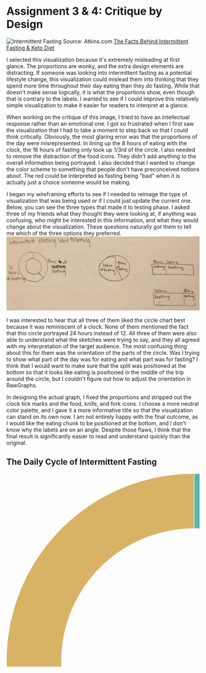 # Assignment 3 & 4: Critique by Design

![Intermittent Fasting](https://files.atkins.com/success_stories/16_8-IF.jpg)
Source: Atkins.com [The Facts Behind Intermittent Fasting & Keto Diet](https://www.atkins.com/how-it-works/atkins-blogs/colette-heimowitz/the-facts-behind-intermittent-fasting)

I selected this visualization because it's extremely misleading at first glance. The proportions are wonky, and the extra design elements are distracting. If someone was looking into intermittent fasting as a potential lifestyle change, this visualization could mislead them into thinking that they spend more time throughout their day eating than they do fasting. While that doesn't make sense logically, it is what the proportions show, even though that is contrary to the labels. I wanted to see if I could improve this relatively simple visualization to make it easier for readers to interpret at a glance. 

When working on the critique of this image, I tried to have an intellectual response rather than an emotional one. I got so frustrated when I first saw the visualization that I had to take a moment to step back so that I could think critically. Obviously, the most glaring error was that the proportions of the day were misrepresented. In lining up the 8 hours of eating with the clock, the 16 hours of fasting only took up 1/3rd of the circle. I also needed to remove the distraction of the food icons. They didn't add anything to the overall information being portrayed. I also decided that I wanted to change the color scheme to something that people don't have preconceived notions about. The red could be interpreted as fasting being "bad" when it is actually just a choice someone would be making.

I began my wireframing efforts to see if I needed to reimage the type of visualization that was being used or if I could just update the current one. Below, you can see the three types that made it to testing phase. I asked three of my friends what they thought they were looking at, if anything was confusing, who might be interested in this information, and what they would change about the visualization. These questions naturally got them to tell me which of the three options they preferred.
![Intermittent Fasting Wireframing](images/Wireframing.jpg)

I was interested to hear that all three of them liked the circle chart best because it was reminiscent of a clock. None of them mentioned the fact that this circle portrayed 24 hours instead of 12. All three of them were also able to understand what the sketches were trying to say, and they all agreed with my interpretation of the target audience.
The most confusing thing about this for them was the orientation of the parts of the circle. Was I trying to show what part of the day was for eating and what part was for fasting? I think that I would want to make sure that the split was positioned at the bottom so that it looks like eating is positioned in the middle of the trip around the circle, but I couldn't figure out how to adjust the orientation in RawGraphs. 

In designing the actual graph, I fixed the proportions and stripped out the clock tick marks and the food, knife, and fork icons. I choose a more neutral color palette, and I gave it a more informative title so that the visualization can stand on its own now. I am not entirely happy with the final outcome, as I would like the eating chunk to be positioned at the bottom, and I don't know why the labels are on an angle. Despite those flaws, I think that the final result is significantly easier to read and understand quickly than the original. 

## The Daily Cycle of Intermittent Fasting 
<svg width="980" height="980" xmlns="http://www.w3.org/2000/svg"><g transform="translate(490, 490)"><g display="none"><path d="M2.1215923377769586e-14,-346.4823227814083A346.4823227814083,346.4823227814083,0,1,1,-2.1215923377769586e-14,346.4823227814083A346.4823227814083,346.4823227814083,0,1,1,2.1215923377769586e-14,-346.4823227814083Z" style="stroke: rgb(255, 255, 255); fill: rgb(90, 180, 172); fill-rule: evenodd;"></path><text transform="translate(1.0607961688884793e-14,173.24116139070415)rotate(90)" text-anchor="middle" dx="6" dy=".35em" style="font-size: 11px; font-family: Arial, Helvetica;"></text><title>undefined: none</title></g><g><path d="M3.0003846579110155e-14,-490A490,490,0,0,1,424.352447854375,244.99999999999991L300.06249349093935,173.2411613907041A346.4823227814083,346.4823227814083,0,0,0,2.1215923377769586e-14,-346.4823227814083Z" style="stroke: rgb(255, 255, 255); fill: rgb(90, 180, 172); fill-rule: evenodd;"></path><text transform="translate(362.2074706726571,-209.1205806953521)rotate(-30.000000000000004)" text-anchor="middle" dx="6" dy=".35em" style="font-size: 17px; font-family: Arial, Helvetica;">8 hours Eating</text><title>Eat: 8</title></g><g><path d="M424.352447854375,244.99999999999991A490,490,0,1,1,-9.001153973733046e-14,-490L-6.364777013330876e-14,-346.4823227814083A346.4823227814083,346.4823227814083,0,1,0,300.06249349093935,173.2411613907041Z" style="stroke: rgb(255, 255, 255); fill: rgb(216, 179, 101); fill-rule: evenodd;"></path><text transform="translate(-362.2074706726571,209.12058069535223)rotate(330)" text-anchor="middle" dx="6" dy=".35em" style="font-size: 17px; font-family: Arial, Helvetica;">16 hours Fasting</text><title>Fast: 16</title></g></g></svg>
 
